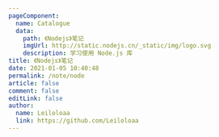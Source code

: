 ```yaml
---
pageComponent:
  name: Catalogue
  data:
    path: 《Nodejs》笔记
    imgUrl: http://static.nodejs.cn/_static/img/logo.svg
    description: 学习使用 Node.js 库
title: 《Nodejs》笔记
date: 2021-01-05 10:40:48
permalink: /note/node
article: false
comment: false
editLink: false
author:
  name: Leiloloaa
  link: https://github.com/Leiloloaa
---
```

